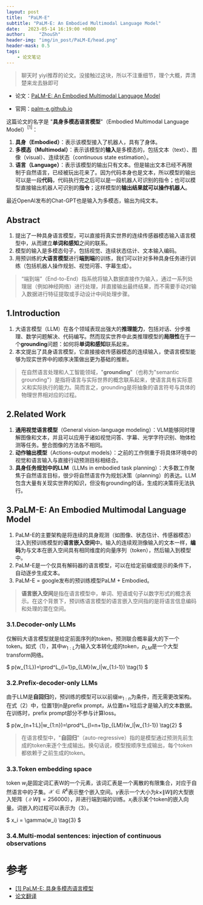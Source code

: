 ```yaml
---
layout: post
title:  "PaLM-E"
subtitle: "PaLM-E: An Embodied Multimodal Language Model"
date:   2023-05-14 16:19:00 +0800
author:     "ZhouSh"
header-img: "img/in_post/PaLM-E/head.png"
header-mask: 0.5
tags:
    - 论文笔记
---
```


> 聊天时 yiyi推荐的论文。没接触过这块，所以不注重细节，理个大概，弄清楚来龙去脉即可

- 论文：[PaLM-E: An Embodied Multimodal Language Model](https://arxiv.org/pdf/2303.03378.pdf)

- 官网：[palm-e.github.io](https://palm-e.github.io/)

这篇论文的名字是 "**具身多模态语言模型**"（Embodied Multimodal Language Model）$^{[1]}$：

1. **具身（Embodied）**：表示该模型接入了机器人，具有了身体。
2. **多模态（Multimodal）**：表示该模型的**输入**是多模态的，包括文本（text）、图像（visual）、连续状态（continuous state estimation）。
3. **语言（Language）**：表示该模型的输出只有文本。但是输出文本已经不再限制于自然语言，已经被玩出花来了。因为代码本身也是文本，所以模型的输出可以是一段**代码**，代码执行完之后可以是一段机器人可识别的指令；也可以模型直接输出机器人可识别的**指令**；这样模型的**输出结果就可以操作机器人**。

最近OpenAI发布的Chat-GPT也是输入为多模态，输出为纯文本。
## Abstract
1. 提出了一种具身语言模型，可以直接将真实世界的连续传感器模态输入语言模型中，从而建立**单词和感知**之间的联系。
2. 模型的输入是多模态句子，包括视觉、连续状态估计、文本输入编码。
3. 用预训练的**大语言模型**进行**端到端**的训练，我们可以针对多种具身任务进行训练（包括机器人操作规划、视觉问答、字幕生成）。

> “端到端”（End-to-End）指系统将输入数据直接作为输入，通过一系列处理层（例如神经网络）进行处理，并直接输出最终结果，而不需要手动对输入数据进行特征提取或手动设计中间处理步骤。

## 1.Introduction
1. 大语言模型（LLM）在各个领域表现出强大的**推理能力**，包括对话、分步推理、数学问题解决、代码编写。然而现实世界中此类推理模型的**局限性**在于一个**grounding**问题：如何将**单词和感知**联系起来。
2. 本文提出了具身语言模型，它直接接收传感器模态的连续输入，使语言模型能够为现实世界中的顺序决策做出更为基础的推断。

> 在自然语言处理和人工智能领域，"**grounding**"（也称为"semantic grounding"）是指将语言与实际世界的概念联系起来，使语言具有实际意义和实际执行的能力。简而言之，grounding是将抽象的语言符号与具体的物理世界相对应的过程。

## 2.Related Work

1. **通用视觉语言模型**（General vision-language modeling）：VLM能够同时理解图像和文本，并且可以应用于诸如视觉问答、字幕、光学字符识别、物体检测等任务。整合图像的方法各不相同。
2. **动作输出模型**（Actions-output models）：之前的工作侧重于将具体环境中的视觉和语言输入与直接行动预测目标相结合。
3. **具身任务规划中的LLM**（LLMs in embodied task planning）：大多数工作聚焦于自然语言目标，很少将自然语言作为规划决策（planning）的表达。LLM包含大量有关现实世界的知识，但没有grounding的话，生成的决策将无法执行。

## 3.PaLM-E: An Embodied Multimodal Language Model

1. PaLM-E的主要架构是将连续的具身观测（如图像、状态估计、传感器模态）注入到预训练模型的**语言嵌入空间**中。输入的连续观测像输入的文本一样，**编码**为与文本在嵌入空间具有相同维度的向量序列（token），然后输入到模型中。
2. PaLM-E是一个仅具有解码器的语言模型，可以在给定前缀或提示的条件下，自动逐步生成文本。
3. PaLM-E = google发布的预训练模型PaLM + Embodied。

> **语言嵌入空间**是指在语言模型中，单词、短语或句子以数字形式的概念表示。在这个背景下，预训练语言模型的语言嵌入空间指的是将语言信息编码和处理的潜在空间。

### 3.1.Decoder-only LLMs

仅解码大语言模型就是给定前面序列的token，预测联合概率最大的下一个token。如式（1），其中$w_{1:L}$为输入文本转化成的token，$p_{LM}$是一个大型transform网络。

$
p(w_{1:L})=\prod^L_{l=1}p_{LM}(w_l|w_{1:l-1})
\tag{1}
$

### 3.2.Prefix-decoder-only LLMs

由于LLM是**自回归**的，预训练的模型可以以前缀$w_{1:n}$为条件，而无需更改架构。在式（2）中，位置1到n是prefix prompt，从位置n+1往后才是输入的文本数据。在训练时，prefix prompt部分不参与计算loss。

$
p(w_{n+1:L}|w_{1:n})=\prod^L_{l=n+1}p_{LM}(w_l|w_{1:l-1})
\tag{2}
$

> 在语言模型中，"**自回归**"（auto-regressive）指的是模型通过预测先前生成的token来逐个生成输出。换句话说，模型按顺序生成输出，每个token都依赖于之前生成的token。

### 3.3.Token embedding space

token $w_i$是固定词汇表W的一个元素，该词汇表是一个离散的有限集合，对应于自然语言中的子集。$\mathcal{X} \in R^k$表示整个嵌入空间。$\gamma$表示一个大小为$k\times \|W\|$的大型嵌入矩阵（$\|W\|=256000$），并进行端到端的训练。$x_i$表示某个token的嵌入向量。词嵌入的过程可以表示为（3）。

$
x_i = \gamma(w_i)
\tag{3}
$

### 3.4.Multi-modal sentences: injection of continuous observations

# 参考
- [[1] PaLM-E: 具身多模态语言模型](https://zhuanlan.zhihu.com/p/615879292)
- [论文翻译](https://zhuanlan.zhihu.com/p/613316732)